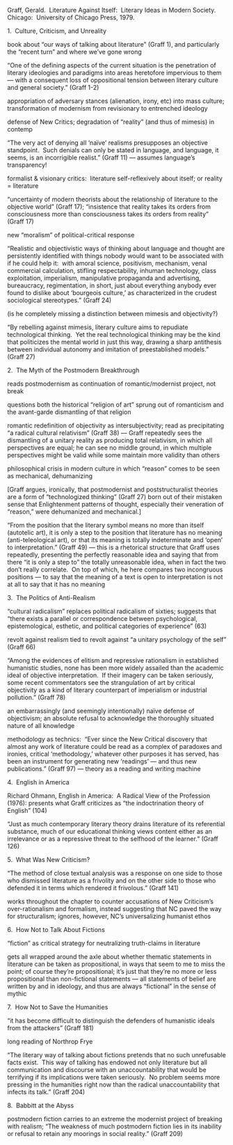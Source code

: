 Graff, Gerald.  Literature Against Itself:  Literary Ideas in Modern Society.  Chicago:  University of Chicago Press, 1979.

1.  Culture, Criticism, and Unreality

book about “our ways of talking about literature” (Graff 1), and particularly the “recent turn” and where we’ve gone wrong

“One of the defining aspects of the current situation is the penetration of literary ideologies and paradigms into areas heretofore impervious to them — with a consequent loss of oppositional tension between literary culture and general society.” (Graff 1-2)

appropriation of adversary stances (alienation, irony, etc) into mass culture; transformation of modernism from revisionary to entrenched ideology

defense of New Critics; degradation of “reality” (and thus of mimesis) in contemp

“The very act of denying all ‘naïve’ realisms presupposes an objective standpoint.  Such denials can only be stated in language, and language, it seems, is an incorrigible realist.” (Graff 11) — assumes language’s transparency!

formalist & visionary critics:  literature self-reflexively about itself; or reality = literature

“uncertainty of modern theorists about the relationship of literature to the objective world” (Graff 17); “insistence that reality takes its orders from consciousness more than consciousness takes its orders from reality” (Graff 17)

new “moralism” of political-critical response

“Realistic and objectivistic ways of thinking about language and thought are persistently identified with things nobody would want to be associated with if he could help it:  with amoral science, positivism, mechanism, venal commercial calculation, stifling respectability, inhuman technology, class exploitation, imperialism, manipulative propaganda and advertising, bureaucracy, regimentation, in short, just about everything anybody ever found to dislike about ‘bourgeois culture,’ as characterized in the crudest sociological stereotypes.” (Graff 24)

(is he completely missing a distinction between mimesis and objectivity?)

“By rebelling against mimesis, literary culture aims to repudiate technological thinking.  Yet the real technological thinking may be the kind that politicizes the mental world in just this way, drawing a sharp antithesis between individual autonomy and imitation of preestablished models.” (Graff 27)

2.  The Myth of the Postmodern Breakthrough

reads postmodernism as continuation of romantic/modernist project, not break

questions both the historical “religion of art” sprung out of romanticism and the avant-garde dismantling of that religion

romantic redefinition of objectivity as intersubjectivity; read as precipitating “a radical cultural relativism” (Graff 38) — Graff repeatedly sees the dismantling of a unitary reality as producing total relativism, in which all perspectives are equal; he can see no middle ground, in which multiple perspectives might be valid while some maintain more validity than others

philosophical crisis in modern culture in which “reason” comes to be seen as mechanical, dehumanizing

[Graff argues, ironically, that postmodernist and poststructuralist theories are a form of “technologized thinking” (Graff 27) born out of their mistaken sense that Enlightenment patterns of thought, especially their veneration of “reason,” were dehumanized and mechanical.]

“From the position that the literary symbol means no more than itself (autotelic art), it is only a step to the position that literature has no meaning (anti-teleological art), or that its meaning is totally indeterminate and ‘open’ to interpretation.” (Graff 49) — this is a rhetorical structure that Graff uses repeatedly, presenting the perfectly reasonable idea and saying that from there “it is only a step to” the totally unreasonable idea, when in fact the two don’t really correlate.  On top of which, he here compares two incongruous positions — to say that the meaning of a text is open to interpretation is not at all to say that it has no meaning

3.  The Politics of Anti-Realism

“cultural radicalism” replaces political radicalism of sixties; suggests that “there exists a parallel or correspondence between psychological, epistemological, esthetic, and political categories of experience” (63)

revolt against realism tied to revolt against “a unitary psychology of the self” (Graff 66)

“Among the evidences of elitism and repressive rationalism in established humanistic studies, none has been more widely assailed than the academic ideal of objective interpretation.  If their imagery can be taken seriously, some recent commentators see the strangulation of art by critical objectivity as a kind of literary counterpart of imperialism or industrial pollution.” (Graff 78)

an embarrassingly (and seemingly intentionally) naïve defense of objectivism; an absolute refusal to acknowledge the thoroughly situated nature of all knowledge

methodology as technics:  “Ever since the New Critical discovery that almost any work of literature could be read as a complex of paradoxes and ironies, critical ‘methodology,’ whatever other purposes it has served, has been an instrument for generating new ‘readings’ — and thus new publications.” (Graff 97) — theory as a reading and writing machine

4.  English in America

Richard Ohmann, English in America:  A Radical View of the Profession (1976): presents what Graff criticizes as “the indoctrination theory of English” (104)

“Just as much contemporary literary theory drains literature of its referential substance, much of our educational thinking views content either as an irrelevance or as a repressive threat to the selfhood of the learner.” (Graff 126)

5.  What Was New Criticism?

“The method of close textual analysis was a response on one side to those who dismissed literature as a frivolity and on the other side to those who defended it in terms which rendered it frivolous.” (Graff 141)

works throughout the chapter to counter accusations of New Criticism’s over-rationalism and formalism, instead suggesting that NC paved the way for structuralism; ignores, however, NC’s universalizing humanist ethos

6.  How Not to Talk About Fictions

“fiction” as critical strategy for neutralizing truth-claims in literature

gets all wrapped around the axle about whether thematic statements in literature can be taken as propositional, in ways that seem to me to miss the point; of course they’re propositional; it’s just that they’re no more or less propositional than non-fictional statements — all statements of belief are written by and in ideology, and thus are always “fictional” in the sense of mythic

7.  How Not to Save the Humanities

“it has become difficult to distinguish the defenders of humanistic ideals from the attackers” (Graff 181)

long reading of Northrop Frye

“The literary way of talking about fictions pretends that no such unrefusable facts exist.  This way of talking has endowed not only literature but all communication and discourse with an unaccountability that would be terrifying if its implications were taken seriously.  No problem seems more pressing in the humanities right now than the radical unaccountability that infects its talk.” (Graff 204)

8.  Babbitt at the Abyss

postmodern fiction carries to an extreme the modernist project of breaking with realism; “The weakness of much postmodern fiction lies in its inability or refusal to retain any moorings in social reality.” (Graff 209)
